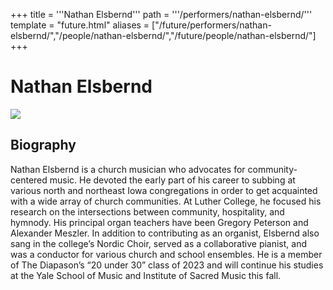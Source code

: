 +++
title = '''Nathan Elsbernd'''
path = '''/performers/nathan-elsbernd/'''
template = "future.html"
aliases = ["/future/performers/nathan-elsbernd/","/people/nathan-elsbernd/","/future/people/nathan-elsbernd/"]
+++

<h1>Nathan Elsbernd</h1>

<img class="speaker-photo" src="https://custom.cvent.com/C3A4539B19F74ABCB6FCE437F6BC0A74/files/event/910aaf2914d44586a56fbd0b3b2c31c0/a11db545d25d4613ba943dc30114f10a.jpg">
<h2>Biography</h2>
<p>Nathan Elsbernd is a church musician who advocates for community-centered music. He devoted the early part of his career to subbing at various north and northeast Iowa congregations in order to get acquainted with a wide array of church communities. At Luther College, he focused his research on the intersections between community, hospitality, and hymnody. His principal organ teachers have been Gregory Peterson and Alexander Meszler. In addition to contributing as an organist, Elsbernd also sang in the college’s Nordic Choir, served as a collaborative pianist, and was a conductor for various church and school ensembles. He is a member of The Diapason’s “20 under 30” class of 2023 and will continue his studies at the Yale School of Music and Institute of Sacred Music this fall.</p>

